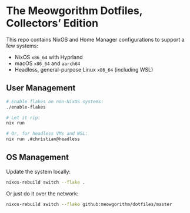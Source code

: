 # The Meowgorithm Dotfiles, Collectors’ Edition

This repo contains NixOS and Home Manager configurations to support a few
systems:

- NixOS `x86_64` with Hyprland
- macOS `x86_64` and `aarch64`
- Headless, general-purpose Linux `x86_64` (including WSL)

## User Management

```bash
# Enable flakes on non-NixOS systems:
./enable-flakes

# Let it rip:
nix run

# Or, for headless VMs and WSL:
nix run .#christian@headless
```

## OS Management

Update the system locally:

```bash
nixos-rebuild switch --flake .
```

Or just do it over the network:

```bash
nixos-rebuild switch --flake github:meowgorithm/dotfiles/master
```
